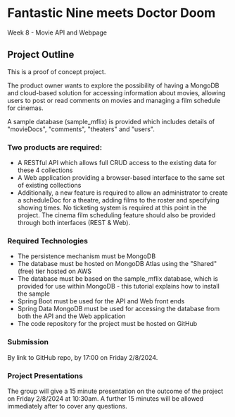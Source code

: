 # Fantastic Nine meets Doctor Doom
Week 8 - Movie API and Webpage

## Project Outline
This is a proof of concept project.

The product owner wants to explore the possibility of having a MongoDB and cloud-based solution for accessing information about movies, allowing users to post or read comments on movies and managing a film schedule for cinemas.


A sample database (sample_mflix) is provided which includes details of "movieDocs", "comments", "theaters" and "users".

### Two products are required:

- A RESTful API which allows full CRUD access to the existing data for these 4 collections
- A Web application providing a browser-based interface to the same set of existing collections
- Additionally, a new feature is required to allow an administrator to create a scheduleDoc for a theatre, adding films to the roster and specifying showing times. No ticketing system is required at this point in the project. The cinema film scheduling feature should also be provided through both interfaces (REST & Web).

### Required Technologies
- The persistence mechanism must be MongoDB
- The database must be hosted on MongoDB Atlas using the "Shared" (free) tier hosted on AWS
- The database must be based on the sample_mflix database, which is provided for use within MongoDB - this tutorial explains how to install the sample
- Spring Boot must be used for the API and Web front ends
- Spring Data MongoDB must be used for accessing the database from both the API and the Web application
- The code repository for the project must be hosted on GitHub

### Submission
By link to GitHub repo, by 17:00 on Friday 2/8/2024.

### Project Presentations
The group will give a 15 minute presentation on the outcome of the project on Friday 2/8/2024 at 10:30am​.​ A further 15 minutes will be allowed immediately after to cover any questions. 
